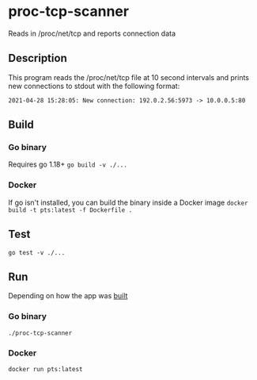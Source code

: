 # proc-tcp-scanner
Reads in /proc/net/tcp and reports connection data

## Description
This program reads the /proc/net/tcp file at 10 second intervals and prints new connections to stdout
with the following format:

`2021-04-28 15:28:05: New connection: 192.0.2.56:5973 -> 10.0.0.5:80`

## Build
### Go binary
Requires go 1.18+
`go build -v ./...`

### Docker
If go isn't installed, you can build the binary inside a Docker image
`docker build -t pts:latest -f Dockerfile .`

## Test
`go test -v ./...`

## Run
Depending on how the app was [built](README.md#build)
### Go binary
`./proc-tcp-scanner`

### Docker
`docker run pts:latest`
